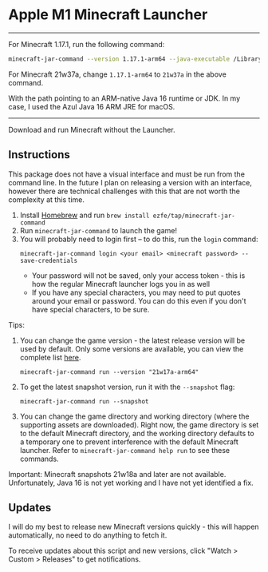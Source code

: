 # Apple M1 Minecraft Launcher
---

For Minecraft 1.17.1, run the following command:

```sh
minecraft-jar-command --version 1.17.1-arm64 --java-executable /Library/Java/JavaVirtualMachines/arm-zulu-16.jre/Contents/Home/bin/java
```

For Minecraft 21w37a, change `1.17.1-arm64` to `21w37a` in the above command.

With the path pointing to an ARM-native Java 16 runtime or JDK. In my case, I used the Azul Java 16 ARM JRE for macOS.

---

Download and run Minecraft without the Launcher.

## Instructions

This package does not have a visual interface and must be run from the command line. In the future I plan on releasing a version with an interface, however there are technical challenges with this that are not worth the complexity at this time.

1. Install [Homebrew](https://brew.sh) and run `brew install ezfe/tap/minecraft-jar-command`
2. Run `minecraft-jar-command` to launch the game!
3. You will probably need to login first – to do this, run the `login` command:
   ```
   minecraft-jar-command login <your email> <minecraft password> --save-credentials
   ```
   - Your password will not be saved, only your access token - this is how the regular Minecraft launcher logs you in as well
   - If you have any special characters, you may need to put quotes around your email or password. You can do this even if you don't have special characters, to be sure.
   
Tips:
1. You can change the game version - the latest release version will be used by default. Only some versions are available, you can view the complete list [here](https://f001.backblazeb2.com/file/com-ezekielelin-publicFiles/lwjgl-arm/version_manifest_v2.json).
   ```
   minecraft-jar-command run --version "21w17a-arm64"
   ```
2. To get the latest snapshot version, run it with the `--snapshot` flag:
   ```
   minecraft-jar-command run --snapshot
   ```
3. You can change the game directory and working directory (where the supporting assets are downloaded). Right now, the game directory is set to the default Minecraft directory, and the working directory defaults to a temporary one to prevent interference with the default Minecraft launcher. Refer to `minecraft-jar-command help run` to see these commands.

Important: Minecraft snapshots 21w18a and later are not available. Unfortunately, Java 16 is not yet working and I have not yet identified a fix.

## Updates

I will do my best to release new Minecraft versions quickly - this will happen automatically, no need to do anything to fetch it.

To receive updates about this script and new versions, click "Watch > Custom > Releases" to get notifications.
